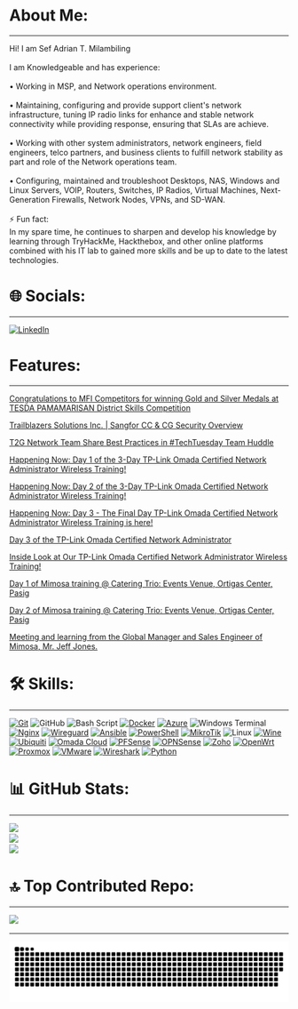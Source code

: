 # About Me:
---
Hi! I am Sef Adrian T. Milambiling<br><br>I am Knowledgeable and has experience:<br><br>• Working in MSP, and Network operations environment.<br><br>• Maintaining, configuring and provide support client's network infrastructure, tuning IP radio links for enhance and stable network connectivity while providing response, ensuring that SLAs are achieve.<br><br>• Working with other system administrators, network engineers, field engineers, telco partners, and business clients to fulfill network stability as part and role of the Network operations team.<br><br>• Configuring, maintained and troubleshoot Desktops, NAS, Windows and Linux Servers, VOIP, Routers, Switches, IP Radios, Virtual Machines, Next-Generation Firewalls, Network Nodes, VPNs, and SD-WAN.<br><br>⚡ Fun fact:<br>In my spare time, he continues to sharpen and develop his knowledge by learning through TryHackMe, Hackthebox, and other online platforms combined with his IT lab to gained more skills and be up to date to the latest technologies.


# 🌐 Socials:
---
[![LinkedIn](https://img.shields.io/badge/LinkedIn-0077B5?style=for-the-badge&logo=linkedin&logoColor=white)](https://ph.linkedin.com/in/sef-adrian-milambiling) 


# Features:
---
[Congratulations to MFI Competitors for winning Gold and Silver Medals at TESDA PAMAMARISAN District Skills Competition](https://www.facebook.com/share/p/18XqvCF7VF/)

[Trailblazers Solutions Inc. | Sangfor CC & CG Security Overview](https://www.facebook.com/groups/399032405887242/permalink/445610951229387/)

[T2G Network Team Share Best Practices in #TechTuesday Team Huddle](https://www.t2g.net.ph/t2g-network-team-share-best-practices-in-techtuesday-team-huddle/)

[Happening Now: Day 1 of the 3-Day TP-Link Omada Certified Network Administrator Wireless Training!](https://web.facebook.com/share/p/1RUdeY4RJ3/)

[Happening Now: Day 2 of the 3-Day TP-Link Omada Certified Network Administrator Wireless Training!](https://web.facebook.com/share/p/1956BC2977/)

[Happening Now: Day 3 - The Final Day TP-Link Omada Certified Network Administrator Wireless Training is here!](https://web.facebook.com/share/p/1BEsfm875U/)

[Day 3 of the TP-Link Omada Certified Network Administrator](https://www.facebook.com/TPLinkOmada.PhilteqEnterpriseInc/posts/-%F0%9D%97%94%F0%9D%97%B9%F0%9D%97%B9-%F0%9D%98%84%F0%9D%97%BF%F0%9D%97%AE%F0%9D%97%BD%F0%9D%97%BD%F0%9D%97%B2%F0%9D%97%B1-%F0%9D%98%82%F0%9D%97%BD-weve-reached-the-finish-line-day-3-of-the-tp-link-omada-certifie/122165908952299520/)

[Inside Look at Our TP-Link Omada Certified Network Administrator Wireless Training!](https://www.facebook.com/reel/1273745310561616)

[Day 1 of Mimosa training @ Catering Trio: Events Venue, Ortigas Center, Pasig](https://www.linkedin.com/posts/sef-adrian-milambiling_day-1-of-mimosa-training-catering-trio-activity-7320289881904087040-46oD?utm_source=share&utm_medium=member_desktop&rcm=ACoAADR4CZEB5RBzlRj-M9eQ4Z2FgazG6p5_ExY)

[Day 2 of Mimosa training @ Catering Trio: Events Venue, Ortigas Center, Pasig](https://www.linkedin.com/posts/sef-adrian-milambiling_day-2-of-mimosa-training-catering-trio-activity-7320650863667019776-w3Af?utm_source=share&utm_medium=member_desktop&rcm=ACoAADR4CZEB5RBzlRj-M9eQ4Z2FgazG6p5_ExY)

[Meeting and learning from the Global Manager and Sales Engineer of Mimosa, Mr. Jeff Jones.](https://www.linkedin.com/posts/sef-adrian-milambiling_its-great-to-meet-and-learn-from-the-global-activity-7320431217420423168-tuJ2?utm_source=share&utm_medium=member_desktop&rcm=ACoAADR4CZEB5RBzlRj-M9eQ4Z2FgazG6p5_ExY)



# 🛠 Skills:
---
[![Git](https://img.shields.io/badge/git-%23F05033.svg?style=for-the-badge&logo=git&logoColor=white)](https://git-scm.com/) ![GitHub](https://img.shields.io/badge/github-%23121011.svg?style=for-the-badge&logo=github&logoColor=white) ![Bash Script](https://img.shields.io/badge/bash_script-%23121011.svg?style=for-the-badge&logo=gnu-bash&logoColor=white) [![Docker](https://img.shields.io/badge/docker-%230db7ed.svg?style=for-the-badge&logo=docker&logoColor=white)](https://www.docker.com/) [![Azure](https://img.shields.io/badge/azure-%230072C6.svg?style=for-the-badge&logo=microsoftazure&logoColor=white)](https://azure.microsoft.com/en-us/) ![Windows Terminal](https://img.shields.io/badge/Windows%20Terminal-%234D4D4D.svg?style=for-the-badge&logo=windows-terminal&logoColor=white) [![Nginx](https://img.shields.io/badge/nginx-%23009639.svg?style=for-the-badge&logo=nginx&logoColor=white)](https://nginx.org/) [![Wireguard](https://img.shields.io/badge/wireguard-%2388171A.svg?style=for-the-badge&logo=wireguard&logoColor=white)](https://www.wireguard.com/) [![Ansible](https://img.shields.io/badge/ansible-%231A1918.svg?style=for-the-badge&logo=ansible&logoColor=white)](https://docs.ansible.com/) [![PowerShell](https://img.shields.io/badge/PowerShell-%235391FE.svg?style=for-the-badge&logo=powershell&logoColor=white)](https://learn.microsoft.com/en-us/powershell/) [![MikroTik](https://img.shields.io/badge/MikroTik-293239.svg?style=for-the-badge&logo=MikroTik&logoColor=white)](https://mikrotik.com/) ![Linux](https://img.shields.io/badge/Linux-FCC624.svg?style=for-the-badge&logo=Linux&logoColor=black) [![Wine](https://img.shields.io/badge/Wine-800000.svg?style=for-the-badge&logo=Wine&logoColor=white)](https://www.winehq.org/) [![Ubiquiti](https://img.shields.io/badge/Ubiquiti-0559C9.svg?style=for-the-badge&logo=Ubiquiti&logoColor=white)](https://ui.com/) [![Omada Cloud](https://img.shields.io/badge/Omada%20Cloud-10C1D0.svg?style=for-the-badge&logo=Omada-Cloud&logoColor=white)](https://www.tp-link.com/us/business-networking/omada-sdn-controller/omada-cloud-based-controller/) [![PFSense](https://img.shields.io/badge/pfSense-212121.svg?style=for-the-badge&logo=pfSense&logoColor=white)](https://www.pfsense.org/) [![OPNSense](https://img.shields.io/badge/OPNSense-D94F00.svg?style=for-the-badge&logo=OPNSense&logoColor=white)](https://opnsense.org/) [![Zoho](https://img.shields.io/badge/Zoho-E42527.svg?style=for-the-badge&logo=Zoho&logoColor=white)](https://www.zoho.com/) [![OpenWrt](https://img.shields.io/badge/OpenWrt-00B5E2.svg?style=for-the-badge&logo=OpenWrt&logoColor=white)](https://openwrt.org/) [![Proxmox](https://img.shields.io/badge/Proxmox-E57000.svg?style=for-the-badge&logo=Proxmox&logoColor=white)](https://www.proxmox.com/en/) [![VMware](https://img.shields.io/badge/VMware-607078.svg?style=for-the-badge&logo=VMware&logoColor=white)](https://www.vmware.com/) [![Wireshark](https://img.shields.io/badge/Wireshark-1679A7.svg?style=for-the-badge&logo=Wireshark&logoColor=white)](https://www.wireshark.org/) [![Python](https://img.shields.io/badge/python-3670A0?style=for-the-badge&logo=python&logoColor=ffdd54)](https://www.python.org/)


# 📊 GitHub Stats:
---
![](https://github-readme-stats.vercel.app/api?username=AdrianM756&theme=radical&hide_border=true&include_all_commits=true&count_private=false)<br/>
![](https://github-readme-streak-stats.herokuapp.com/?user=AdrianM756&theme=radical&hide_border=true)<br/>
![](https://github-readme-stats.vercel.app/api/top-langs/?username=AdrianM756&theme=radical&hide_border=true&include_all_commits=true&count_private=false&layout=compact)


# 🔝 Top Contributed Repo:
---
![](https://github-contributor-stats.vercel.app/api?username=AdrianM756&limit=5&theme=radical&hide_border=true_all_yearly_contributions=true)

---

![snake gif](https://github.com/AdrianM756/AdrianM756/blob/output/github-snake-dark.svg)


<!-- Proudly created with GPRM ( https://gprm.itsvg.in ) -->
